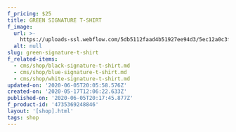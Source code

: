```yaml
---
f_pricing: $25
title: GREEN SIGNATURE T-SHIRT
f_image:
  url: >-
    https://uploads-ssl.webflow.com/5db5112faad4b51927ee94d3/5ec12a0c3f1e74386def97a3_Green.png
  alt: null
slug: green-signature-t-shirt
f_related-items:
  - cms/shop/black-signature-t-shirt.md
  - cms/shop/blue-signature-t-shirt.md
  - cms/shop/white-signature-t-shirt.md
updated-on: '2020-06-05T20:05:58.576Z'
created-on: '2020-05-17T12:06:22.633Z'
published-on: '2020-06-05T20:17:45.877Z'
f_product-id: '4735369248846'
layout: '[shop].html'
tags: shop
---
```



